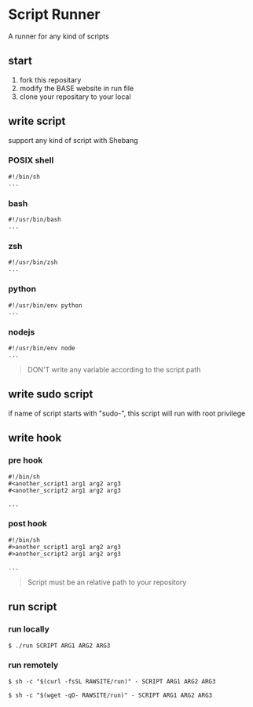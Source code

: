 # Script Runner
A runner for any kind of scripts

## start
1. fork this repositary
1. modify the BASE website in run file
1. clone your repositary to your local

## write script
support any kind of script with Shebang
### POSIX shell
```
#!/bin/sh
...
```
### bash
```
#!/usr/bin/bash
...
```
### zsh
```
#!/usr/bin/zsh
...
```
### python
```
#!/usr/bin/env python
...
```
### nodejs
```
#!/usr/bin/env node
...
```
> DON'T write any variable according to the script path
## write sudo script
if name of script starts with "sudo-", this script will run with root privilege
## write hook
### pre hook
```
#!/bin/sh
#<another_script1 arg1 arg2 arg3
#<another_script2 arg1 arg2 arg3

...
```
### post hook
```
#!/bin/sh
#>another_script1 arg1 arg2 arg3
#>another_script2 arg1 arg2 arg3

...
```
> Script must be an relative path to your repository
## run script
### run locally
```
$ ./run SCRIPT ARG1 ARG2 ARG3
```
### run remotely
```
$ sh -c "$(curl -fsSL RAWSITE/run)" - SCRIPT ARG1 ARG2 ARG3
```
```
$ sh -c "$(wget -qO- RAWSITE/run)" - SCRIPT ARG1 ARG2 ARG3
```

